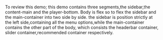 To review this demo; this demo contains three segments,the sidebar,the content-main and the player-bottom. 
 Body is flex so to flex the sidebar and the main-container into two side by side.
the sidebar is position strictly at the left side,containing all the menu options,while the main-container contains the other part of the body, which consists the headerbar container, slider container,recommended container respectively.

